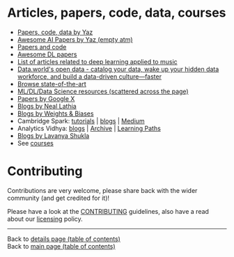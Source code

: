 # Articles, papers, code, data, courses

  - [Papers, code, data by Yaz](https://github.com/yazdotai/paper-code-data)
  - [Awesome AI Papers by Yaz (empty atm)](https://github.com/yazdotai/awesome-ai-papers)
  - [Papers and code](https://paperswithcode.com)
  - [Awesome DL papers](https://github.com/terryum/awesome-deep-learning-papers)
  - [List of articles related to deep learning applied to music](https://github.com/ybayle/awesome-deep-learning-music)
  - [Data.world's open data - catalog your data, wake up your hidden data workforce, and build a data-driven culture—faster](https://data.world/)
  - [Browse state-of-the-art](https://paperswithcode.com/sota)
  - [ML/DL/Data Science resources (scattered across the page)](https://github.com/ayonroy2000/100DaysOfML_TelegramGroup/blob/master/Resources.md)
  - [Papers by Google X](../papers/google-x/README.md#papers-by-members-of-google-and-google-x-aka-x-team)
  - [Blogs by Neal Lathia](https://nlathia.github.io/)
  - [Blogs by Weights & Biases](https://www.wandb.com/articles)
  - Cambridge Spark: [tutorials](https://cambridgespark.com/tutorials/) | [blogs](https://blog.cambridgespark.com/) | [Medium](https://medium.com/@Cambridge_Spark)
  - Analytics Vidhya: [blogs](https://www.analyticsvidhya.com/blog/) | [Archive](https://www.analyticsvidhya.com/blog-archive/) | [Learning Paths](https://www.analyticsvidhya.com/learning-paths-data-science-business-analytics-business-intelligence-big-data/)
  - [Blogs by Lavanya Shukla](https://lavanya.ai/)
  - See [courses](../courses.md)

# Contributing

Contributions are very welcome, please share back with the wider community (and get credited for it)!

Please have a look at the [CONTRIBUTING](../CONTRIBUTING.md) guidelines, also have a read about our [licensing](../LICENSE.md) policy.

---

Back to [details page (table of contents)](../README-details.md#articles-papers-code-data-courses)<br>
Back to [main page (table of contents)](../README.md)
